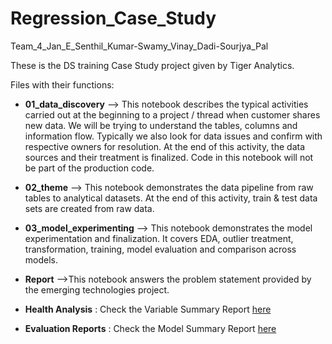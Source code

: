# Regression_Case_Study
Team_4_Jan_E_Senthil_Kumar-Swamy_Vinay_Dadi-Sourjya_Pal

These is the DS training Case Study project given by Tiger Analytics. 


Files with their functions:
- **01_data_discovery** --> This notebook describes the typical activities carried out  at the beginning to a project / thread when customer shares new data. We will be trying to understand the tables, columns and information flow. Typically we also look for data issues and confirm with respective owners for resolution. At the end of this activity, the data sources and their treatment is finalized. Code in this notebook will not be part of the production code.
- **02_theme** --> This notebook demonstrates the data pipeline from raw tables to analytical datasets. At the end of this activity, train & test data sets are created from raw data.
- **03_model_experimenting** --> This notebook demonstrates the model experimentation and finalization. It covers EDA, outlier treatment, transformation, training, model evaluation and comparison across models.
- **Report** -->This notebook answers the problem statement provided by the emerging technologies project.

- **Health Analysis** : Check the Variable Summary Report [here](https://drive.google.com/drive/folders/1WC8sZG6QrHUy5IjPaANnIdEWt6sfH7Dl?usp=sharing "Health Summary")
- **Evaluation Reports** : Check the Model Summary Report [here](https://drive.google.com/drive/folders/10UjGbdO998_Px9dy3wQFIISiJIboiX_I?usp=sharing "Health Summary")
